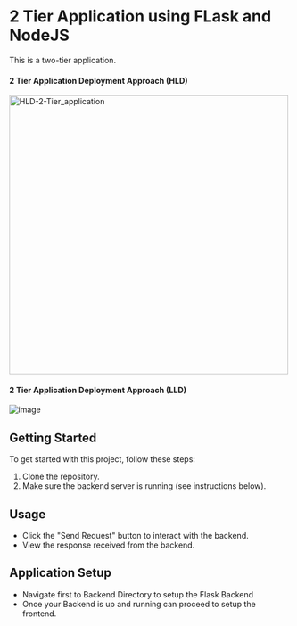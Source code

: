 #  2 Tier Application  using FLask and NodeJS

This is a two-tier application.

 #### 2 Tier Application Deployment Approach (HLD)

<img width="500" alt="HLD-2-Tier_application" src="https://github.com/mananshah14/jenkins-cicd-setup/assets/45019538/0a3b6c10-556b-472e-8590-a6194e22608e">


#### 2 Tier Application Deployment Approach (LLD)

![image](https://github.com/mananshah14/jenkins-cicd-setup/assets/45019538/2cb3e9d6-759d-448c-8949-4e3db924c338)


## Getting Started

To get started with this project, follow these steps:


1. Clone the repository.
2. Make sure the backend server is running (see instructions below).

## Usage

- Click the "Send Request" button to interact with the backend.
- View the response received from the backend.


## Application Setup

- Navigate first to Backend Directory to setup the Flask Backend
- Once your Backend is up and running can proceed to setup the frontend. 
